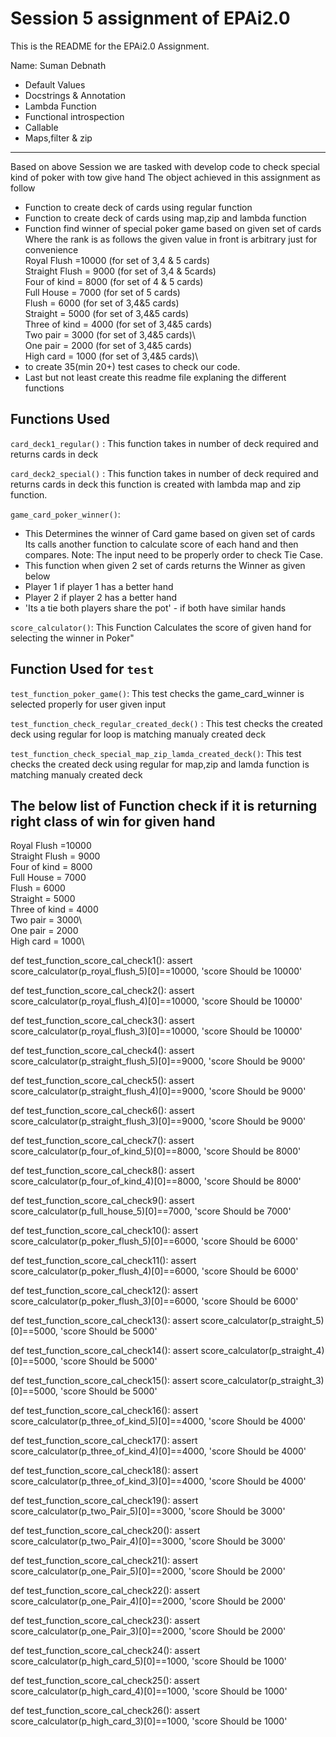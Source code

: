 # Session 5 assignment of EPAi2.0

This is the README for the EPAi2.0 Assignment. 

Name: Suman Debnath 

- Default Values
- Docstrings & Annotation
- Lambda Function
- Functional introspection
- Callable
- Maps,filter & zip
-----------------------------------------------------------------------------------------------------------------------------------------------------------------------------------------
Based on above Session we are tasked with develop  code to check special kind of poker with tow give hand
The object achieved in  this assignment as follow
- Function to create deck of cards using regular function
- Function to create deck of cards using map,zip and lambda function
- Function find winner of special poker game based on given set of cards\
Where the rank is as follows the given value in front is arbitrary just for convenience\
Royal Flush     =10000 (for set of 3,4 & 5 cards)\
Straight Flush  = 9000 (for set of 3,4 & 5cards)\
Four of kind    = 8000 (for set of 4 & 5 cards)\
Full House      = 7000 (for set of 5 cards)\
Flush           = 6000 (for set of 3,4&5 cards)\
Straight        = 5000 (for set of 3,4&5 cards)\
Three of kind   = 4000 (for set of 3,4&5 cards)\
Two pair        = 3000 (for set of 3,4&5 cards)\  
One pair        = 2000 (for set of 3,4&5 cards)\
High card       = 1000 (for set of 3,4&5 cards)\
- to create 35(min 20+) test cases to check our code.
- Last but not least create this readme file explaning the different functions
 
## Functions Used
  
`card_deck1_regular()` : This function takes in number of deck required and returns cards in deck

`card_deck2_special()` : This function takes in number of deck required and returns cards in deck this function is created with lambda map and zip function. 

`game_card_poker_winner()`: 
- This Determines the winner of Card game based on given set of cards
  Its calls another function to calculate score of each hand and then compares.
  Note: The input need to be properly order to check Tie Case.
- This function when given 2 set of cards returns the Winner as given below   
- Player 1 if player 1 has a better hand
- Player 2 if player 2 has a better hand
- 'Its a tie both players share the pot' - if both have similar hands

`score_calculator()`: This Function Calculates the score of given hand for selecting the winner in Poker"

## Function Used for `test`

`test_function_poker_game()`: This test checks the game_card_winner is selected properly for user given input
   
`test_function_check_regular_created_deck()` : This test checks the created deck  using regular for loop is matching  manualy created deck

`test_function_check_special_map_zip_lamda_created_deck()`: This test checks the created deck  using regular for map,zip and lamda function is matching  manualy created deck

## The below list of Function check if it is returning right class of win for given hand 
Royal Flush     =10000\
Straight Flush  = 9000\
Four of kind    = 8000\
Full House      = 7000\
Flush           = 6000\
Straight        = 5000\
Three of kind   = 4000\
Two pair        = 3000\  
One pair        = 2000\
High card       = 1000\


def test_function_score_cal_check1():
    assert score_calculator(p_royal_flush_5)[0]==10000, 'score Should be 10000'

def test_function_score_cal_check2():
    assert score_calculator(p_royal_flush_4)[0]==10000, 'score Should be 10000'

def test_function_score_cal_check3():
    assert score_calculator(p_royal_flush_3)[0]==10000, 'score Should be 10000'

def test_function_score_cal_check4():
    assert score_calculator(p_straight_flush_5)[0]==9000, 'score Should be 9000'

def test_function_score_cal_check5():
    assert score_calculator(p_straight_flush_4)[0]==9000, 'score Should be 9000'

def test_function_score_cal_check6():
    assert score_calculator(p_straight_flush_3)[0]==9000, 'score Should be 9000'

def test_function_score_cal_check7():
    assert score_calculator(p_four_of_kind_5)[0]==8000, 'score Should be 8000'

def test_function_score_cal_check8():
    assert score_calculator(p_four_of_kind_4)[0]==8000, 'score Should be 8000'

def test_function_score_cal_check9():
    assert score_calculator(p_full_house_5)[0]==7000, 'score Should be 7000'

def test_function_score_cal_check10():
    assert score_calculator(p_poker_flush_5)[0]==6000, 'score Should be 6000'

def test_function_score_cal_check11():
    assert score_calculator(p_poker_flush_4)[0]==6000, 'score Should be 6000'

def test_function_score_cal_check12():
    assert score_calculator(p_poker_flush_3)[0]==6000, 'score Should be 6000'

def test_function_score_cal_check13():
    assert score_calculator(p_straight_5)[0]==5000, 'score Should be 5000'

def test_function_score_cal_check14():
    assert score_calculator(p_straight_4)[0]==5000, 'score Should be 5000'

def test_function_score_cal_check15():
    assert score_calculator(p_straight_3)[0]==5000, 'score Should be 5000'

def test_function_score_cal_check16():
    assert score_calculator(p_three_of_kind_5)[0]==4000, 'score Should be 4000'

def test_function_score_cal_check17():
    assert score_calculator(p_three_of_kind_4)[0]==4000, 'score Should be 4000'

def test_function_score_cal_check18():
    assert score_calculator(p_three_of_kind_3)[0]==4000, 'score Should be 4000'

def test_function_score_cal_check19():
    assert score_calculator(p_two_Pair_5)[0]==3000, 'score Should be 3000'

def test_function_score_cal_check20():
    assert score_calculator(p_two_Pair_4)[0]==3000, 'score Should be 3000'

def test_function_score_cal_check21():
    assert score_calculator(p_one_Pair_5)[0]==2000, 'score Should be 2000'

def test_function_score_cal_check22():
    assert score_calculator(p_one_Pair_4)[0]==2000, 'score Should be 2000'

def test_function_score_cal_check23():
    assert score_calculator(p_one_Pair_3)[0]==2000, 'score Should be 2000'

def test_function_score_cal_check24():
    assert score_calculator(p_high_card_5)[0]==1000, 'score Should be 1000'

def test_function_score_cal_check25():
    assert score_calculator(p_high_card_4)[0]==1000, 'score Should be 1000'

def test_function_score_cal_check26():
    assert score_calculator(p_high_card_3)[0]==1000, 'score Should be 1000'

